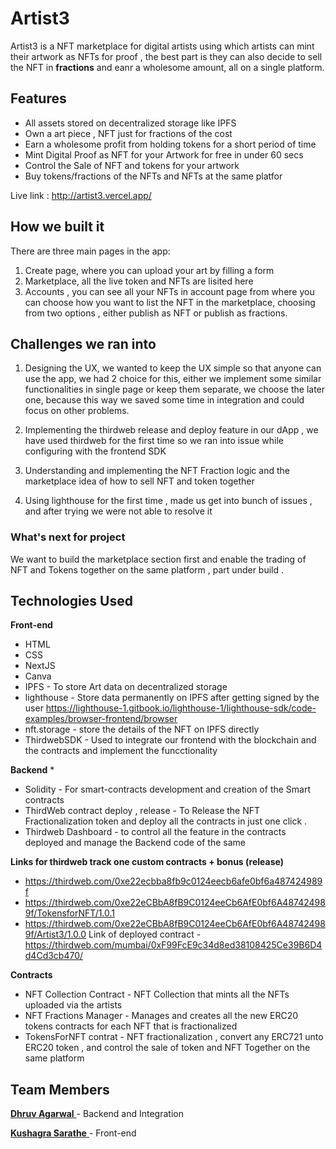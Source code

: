 # Artist3

Artist3 is a NFT marketplace for digital artists using which artists can mint their artwork as NFTs for proof , the best part is they can also decide to sell the NFT in **fractions** and eanr a wholesome amount, all on a single platform.

## Features

* All assets stored on decentralized storage like IPFS
* Own a art piece , NFT just for fractions of the cost
* Earn a wholesome profit from holding tokens for a short period of time
* Mint Digital Proof as NFT for your Artwork for free in under 60 secs
* Control the Sale of NFT and tokens for your artwork
* Buy tokens/fractions of the NFTs and NFTs at the same platfor

Live link : http://artist3.vercel.app/


## How we built it
There are three main pages in the app: 
1. Create page, where you can upload your art by filling a form
2. Marketplace, all the live token and NFTs are lisited here
3. Accounts , you can see all your NFTs in account page from where you can choose how you want to list the NFT in the marketplace, choosing from two options , either publish as NFT or publish as fractions.

## Challenges we ran into
1. Designing the UX, we wanted to keep the UX simple so that anyone can use the app, we had 2 choice for this, either we implement some similar functionalities in single page or keep them separate, we choose the later one, because this way we saved some time in integration and could focus on other problems.

2. Implementing the thirdweb release and deploy feature in our dApp , we have used thirdweb for the first time so we ran into issue while configuring with the frontend SDK

3. Understanding and implementing the NFT Fraction logic and the marketplace idea of how to sell NFT and token together

4. Using lighthouse for the first time , made us get into bunch of issues , and after trying we were not able to resolve it

### What's next for project
We want to build the marketplace section first and enable the trading of NFT and Tokens together on the same platform , part under build . 

## Technologies Used 

**Front-end**
* HTML
* CSS
* NextJS
* Canva
* IPFS - To store Art data on decentralized storage
* lighthouse - Store data permanently on IPFS after getting signed by the user https://lighthouse-1.gitbook.io/lighthouse-1/lighthouse-sdk/code-examples/browser-frontend/browser
* nft.storage - store the details of the NFT on IPFS directly
* ThirdwebSDK - Used to integrate our frontend with the blockchain and the contracts and implement the funcctionality

**Backend**
* 
* Solidity - For smart-contracts development and creation of the Smart contracts
* ThirdWeb contract deploy , release - To Release the NFT Fractionalization token and deploy all the contracts in just one click .
* Thirdweb Dashboard - to control all the feature in the contracts deployed and manage the Backend code of the same

**Links for thirdweb track one custom contracts + bonus (release)**   
- https://thirdweb.com/0xe22ecbba8fb9c0124eecb6afe0bf6a487424989f
- https://thirdweb.com/0xe22eCBbA8fB9C0124eeCb6AfE0bf6A487424989f/TokensforNFT/1.0.1
- https://thirdweb.com/0xe22eCBbA8fB9C0124eeCb6AfE0bf6A487424989f/Artist3/1.0.0
Link of deployed contract
-https://thirdweb.com/mumbai/0xF99FcE9c34d8ed38108425Ce39B6D4d4Cd3cb470/

**Contracts**
* NFT Collection Contract - NFT Collection that mints all the NFTs uploaded via the artists
* NFT Fractions Manager  - Manages and creates all the new ERC20 tokens contracts for each NFT that is fractionalized
* TokensForNFT contrat - NFT fractionalization , convert any ERC721 unto ERC20 token , and control the sale of token and NFT Together on the same platform

## Team Members
[**Dhruv Agarwal** ](https://twitter.com/0xdhruva)- Backend and Integration

[**Kushagra Sarathe** ](https://twitter.com/kushagrasarathe) - Front-end
